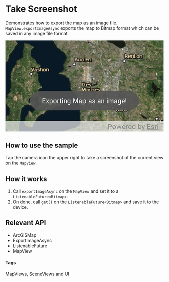 # Take Screenshot
Demonstrates how to export the map as an image file. `MapView.exportImageAsync` exports the map to Bitmap format which can be saved in any image file format.

![Take Screenshot App](take-screenshot.png)

## How to use the sample
Tap the camera icon the upper right to take a screenshot of the current view on the `MapView`.

## How it works
1. Call `exportImageAsync` on the `MapView` and set it to a `ListenableFuture<Bitmap>`.
1. On done, call `get()` on the `ListenableFuture<Bitmap>` and save it to the device.

## Relevant API
* ArcGISMap
* ExportImageAsync
* ListenableFuture<Bitmap>
* MapView

#### Tags
MapViews, SceneViews and UI